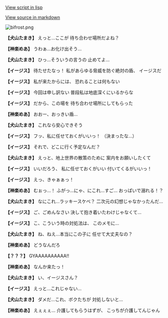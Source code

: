 [View script in lisp](../scripts/202203031.txt)

[View source in markdown](202203031.md)

![bifrost.png](../images/backgrounds/bifrost.png)

**【犬山たまき】**
えっと…ここが
待ち合わせ場所だよね？

**【神楽めあ】**
うわぁ…お化け出そう…

**【犬山たまき】**
ひっ…そういうの言うの
止めてよ…

**【イージス】**
待たせたなっ！
私があらゆる脅威を防ぐ絶対の盾、
イージスだ

**【イージス】**
私が来たからには、
恐れることは何もない

**【イージス】**
今回は申し訳ない
普段私は地底深くにいるからな

**【イージス】**
だから、この場を
待ち合わせ場所にしてもらった

**【神楽めあ】**
おおー、おっきい盾…

**【犬山たまき】**
これなら安心できそう

**【イージス】**
フッ、私に任せておくがいいっ！
（決まったな…）

**【イージス】**
それで、どこに行く予定なんだ？

**【犬山たまき】**
えっと、地上世界の散策のために
案内をお願いしたくて

**【イージス】**
いいだろう、
私に任せておくがいい
付いてくるがいいっ！

**【イージス】**
えっ、きゃぁぁっ！

**【神楽めあ】**
むぉっ…！
ふがっ…にゃ、にこれ…すご…
おっぱいで溺れる！？

**【犬山たまき】**
なにこれ…ラッキースケベ？
二次元の幻想じゃなかったんだ…

**【イージス】**
ご、ごめんなさい
決して抱き着いたわけじゃなくて…

**【イージス】**
こ、こういう時の対処法は、
このメモに…

**【犬山たまき】**
ね、ねえ…本当にこの子に
任せて大丈夫なの？

**【神楽めあ】**
どうなんだろ

**【？？？】**
GYAAAAAAAAAA!!

**【神楽めあ】**
なんか来たっ！

**【犬山たまき】**
い、イージスさん？

**【イージス】**
えっと…これじゃない…

**【犬山たまき】**
ダメだ…これ、ボクたちが
対処しないと…

**【神楽めあ】**
えぇぇぇ…
介護してもらうはずが、
こっちが介護してんじゃん
